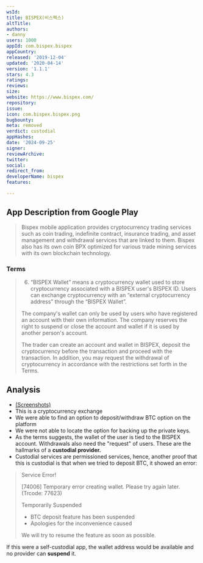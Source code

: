 ```yaml
---
wsId: 
title: BISPEX(비스펙스)
altTitle: 
authors:
- danny
users: 1000
appId: com.bispex.bispex
appCountry: 
released: '2019-12-04'
updated: '2020-04-14'
version: '1.1.1'
stars: 4.3
ratings: 
reviews: 
size: 
website: https://www.bispex.com/
repository: 
issue: 
icon: com.bispex.bispex.png
bugbounty: 
meta: removed
verdict: custodial
appHashes: 
date: '2024-09-25'
signer: 
reviewArchive: 
twitter: 
social: 
redirect_from: 
developerName: bispex
features: 

---
```


## App Description from Google Play 

> Bispex mobile application provides cryptocurrency trading services such as coin trading, indefinite contract, insurance trading, and asset management and withdrawal services that are linked to them.
Bispex also has its own coin BPX optimized for various trade mining services with its own blockchain technology.

### Terms 

> 6. “BISPEX Wallet” means a cryptocurrency wallet used to store cryptocurrency associated with a BISPEX user's BISPEX ID. Users can exchange cryptocurrency with an “external cryptocurrency address” through the “BISPEX Wallet”.
>
> The company's wallet can only be used by users who have registered an account with their own information. The company reserves the right to suspend or close the account and wallet if it is used by another person's account.
> 
> The trader can create an account and wallet in BISPEX, deposit the cryptocurrency before the transaction and proceed with the transaction. In addition, you may request the withdrawal of cryptocurrency in accordance with the restrictions set forth in the Terms.

## Analysis 

- [(Screenshots)](https://twitter.com/BitcoinWalletz/status/1656905209678036993)
- This is a cryptocurrency exchange 
- We were able to find an option to deposit/withdraw BTC option on the platform 
- We were not able to locate the option for backing up the private keys.
- As the terms suggests, the wallet of the user is tied to the BISPEX account. Withdrawals also need the "request" of users. These are the hallmarks of a **custodial provider.**
- Custodial services are permissioned services, hence, another proof that this is custodial is that when we tried to deposit BTC, it showed an error: 

> Service Error!
>
> [74006] Temporary error creating wallet. Please try again later. (Trcode: 77623)
>
> Temporarily Suspended
>
> - BTC deposit feature has been suspended
> - Apologies for the inconvenience caused
>
> We will try to resume the feature as soon as possible.

If this were a self-custodial app, the wallet address would be available and no provider can **suspend** it.